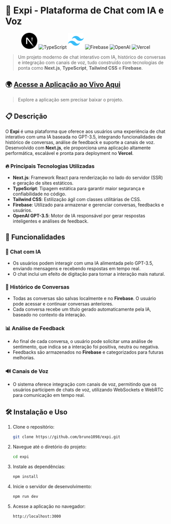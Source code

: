 
# 🚀 **Expi - Plataforma de Chat com IA e Voz**


<p align="center">
<img src="https://raw.githubusercontent.com/devicons/devicon/6910f0503efdd315c8f9b858234310c06e04d9c0/icons/nextjs/nextjs-original.svg" alt="Next.js" width="50" height="50" />
<img src="https://cdn.jsdelivr.net/gh/devicons/devicon/icons/typescript/typescript-original.svg" alt="TypeScript" width="50" height="50" />
<img src="https://raw.githubusercontent.com/devicons/devicon/6910f0503efdd315c8f9b858234310c06e04d9c0/icons/tailwindcss/tailwindcss-original.svg" alt="TailwindCSS" width="50" height="50" />
<img src="https://cdn.jsdelivr.net/gh/devicons/devicon/icons/firebase/firebase-plain.svg" alt="Firebase" width="50" height="50" />
<img src="https://freelogopng.com/images/all_img/1681039182chatgpt-logo-with-name.png" alt="OpenAI" width="100" height="35" />
<img src="https://media.licdn.com/dms/image/v2/D4E16AQH9QEcrhbmzXg/profile-displaybackgroundimage-shrink_200_800/profile-displaybackgroundimage-shrink_200_800/0/1711762502964?e=2147483647&v=beta&t=gSt2G3W64yJgb1Iglr3HWeLF14c2p0ZEJ2MjRs-3UVw" alt="Vercel" width="100" height="40" />

</p>

> Um projeto moderno de chat interativo com IA, histórico de conversas e integração com canais de voz, tudo construído com tecnologias de ponta como **Next.js**, **TypeScript**, **Tailwind CSS** e **Firebase**.

## 🌍 **[Acesse a Aplicação ao Vivo Aqui](https://expi-five.vercel.app/)**

> Explore a aplicação sem precisar baixar o projeto.

## 📋 **Descrição**

O **Expi** é uma plataforma que oferece aos usuários uma experiência de chat interativo com uma IA baseada no GPT-3.5, integrando funcionalidades de histórico de conversas, análise de feedback e suporte a canais de voz. Desenvolvido com **Next.js**, ele proporciona uma aplicação altamente performática, escalável e pronta para deployment no **Vercel**.

### 🔥 **Principais Tecnologias Utilizadas**

- **Next.js**: Framework React para renderização no lado do servidor (SSR) e geração de sites estáticos.
- **TypeScript**: Tipagem estática para garantir maior segurança e confiabilidade no código.
- **Tailwind CSS**: Estilização ágil com classes utilitárias de CSS.
- **Firebase**: Utilizado para armazenar e gerenciar conversas, feedbacks e usuários.
- **OpenAI GPT-3.5**: Motor de IA responsável por gerar respostas inteligentes e análises de feedback.

## 🚀 **Funcionalidades**

### 💬 **Chat com IA**
- Os usuários podem interagir com uma IA alimentada pelo GPT-3.5, enviando mensagens e recebendo respostas em tempo real.
- O chat inclui um efeito de digitação para tornar a interação mais natural.

### 📝 **Histórico de Conversas**
- Todas as conversas são salvas localmente e no **Firebase**. O usuário pode acessar e continuar conversas anteriores.
- Cada conversa recebe um título gerado automaticamente pela IA, baseado no contexto da interação.

### 📊 **Análise de Feedback**
- Ao final de cada conversa, o usuário pode solicitar uma análise de sentimento, que indica se a interação foi positiva, neutra ou negativa.
- Feedbacks são armazenados no **Firebase** e categorizados para futuras melhorias.

### 🔊 **Canais de Voz**
- O sistema oferece integração com canais de voz, permitindo que os usuários participem de chats de voz, utilizando WebSockets e WebRTC para comunicação em tempo real.

## 🛠️ **Instalação e Uso**

1. Clone o repositório:

   ```bash
   git clone https://github.com/bruno1098/expi.git
   ```

2. Navegue até o diretório do projeto:

   ```bash
   cd expi
   ```

3. Instale as dependências:

   ```bash
   npm install
   ```

4. Inicie o servidor de desenvolvimento:

   ```bash
   npm run dev
   ```

5. Acesse a aplicação no navegador:
   
   ```
   http://localhost:3000
   ```



